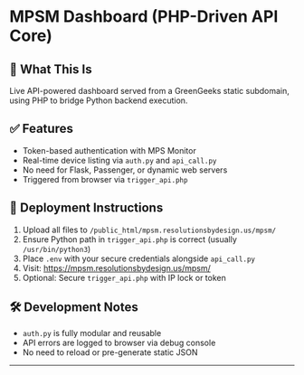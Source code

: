 # MPSM Dashboard (PHP-Driven API Core)

## 🔧 What This Is

Live API-powered dashboard served from a GreenGeeks static subdomain, using PHP to bridge Python backend execution.

## ✅ Features

- Token-based authentication with MPS Monitor
- Real-time device listing via `auth.py` and `api_call.py`
- No need for Flask, Passenger, or dynamic web servers
- Triggered from browser via `trigger_api.php`

## 🚀 Deployment Instructions

1. Upload all files to `/public_html/mpsm.resolutionsbydesign.us/mpsm/`
2. Ensure Python path in `trigger_api.php` is correct (usually `/usr/bin/python3`)
3. Place `.env` with your secure credentials alongside `api_call.py`
4. Visit: https://mpsm.resolutionsbydesign.us/mpsm/
5. Optional: Secure `trigger_api.php` with IP lock or token

## 🛠 Development Notes

- `auth.py` is fully modular and reusable
- API errors are logged to browser via debug console
- No need to reload or pre-generate static JSON

---
